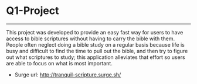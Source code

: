 # Q1-Project
---
This project was developed to provide an easy fast way for users to have access to bible scriptures without having to carry the bible with them. People often neglect doing a bible study on a regular basis because life is busy and difficult to find the time to pull out the bible, and then try to figure out what scriptures to study; this application alleviates that effort so users are able to focus on what is most important.

- Surge url: http://tranquil-scripture.surge.sh/
